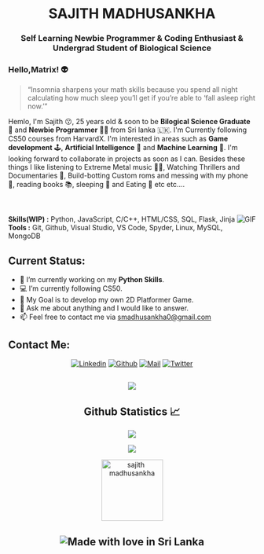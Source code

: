 <h1 align="center">SAJITH MADHUSANKHA</h1>
<h3 align="center">Self Learning Newbie Programmer<span color="red"> & </span>Coding Enthusiast <span color="red"> & </span> Undergrad Student of Biological Science</h3>


### Hello,Matrix! 👽

> “Insomnia sharpens your math skills because you spend all night calculating how much sleep you’ll get if you’re able to ‘fall asleep right now.’”

Hemlo, I'm Sajith 😗, 25 years old & soon to be **Bilogical Science Graduate** 🧬 and **Newbie Programmer** 👨‍💻 from Sri lanka 🇱🇰. I'm Currently following CS50 courses from HarvardX. I'm interested in areas such as **Game development** 🕹️, **Artificial Intelligence** 🤖  and **Machine Learning** 🦾. I'm looking forward to collaborate in projects as soon as I can. Besides these things I like listening to Extreme Metal music 🎸🥁, Watching Thrillers and Documentaries 🍿, Build-botting Custom roms and messing with my phone 📱, reading books 📚, sleeping 🛌 and Eating 🍴 etc etc.... 
</br>
</br>
</br>

<img align="right" alt="GIF" src="https://media.giphy.com/media/aEY15N0E7waRi/giphy.gif"/>

**Skills(WIP) :** Python, JavaScript, C/C++, HTML/CSS, SQL, Flask, Jinja
</br>
**Tools :** Git, Github, Visual Studio, VS Code, Spyder, Linux, MySQL, MongoDB


**Current Status:**
----

* 🔭 I’m currently working on my **Python Skills**.
* 💻 I’m currently following CS50.
* 👾 My Goal is to develop my own 2D Platformer Game.
* 💬 Ask me about anything and I would like to answer.
* 📫 Feel free to contact me via smadhusankha0@gmail.com

<h2 align="left">Contact Me:</h2>

<div align=center>
 
 [![Linkedin](https://img.shields.io/badge/LinkedIn-0077B5?style=for-the-badge&logo=linkedin&logoColor=white)](https://www.linkedin.com/in/sajith-madhusankha-3ba891189/)
 [![Github](https://img.shields.io/badge/GitHub-100000?style=for-the-badge&logo=github&logoColor=white)](https://github.com/Sajith-Madhusankha)
 [![Mail](https://img.shields.io/badge/Gmail-D14836?style=for-the-badge&logo=gmail&logoColor=white)](mailto:smadhusankha0@gmail.com)
 [![Twitter](https://img.shields.io/badge/Twitter-1DA1F2?style=for-the-badge&logo=twitter&logoColor=white)](https://twitter.com/Sajithmadhusan6)
 </div>
 
<p align = "center">
 <h2 align="center"> <img src="https://spotify-recently-played-readme.vercel.app/api?user=31y25rahfhp2q2enoq3ngtq7pbsm&width=1000"/>
</p>  
<h2 align="center">Github Statistics 📈</h2>
<p align="center"><a href="https://github.com/Sajith-Madhusankha"><img src="https://github-readme-stats.vercel.app/api?username=Sajith-Madhusankha&show_icons=true&theme=graywhite"></a></p>
<p align="center"><a href="https://github.com/Sajith-Madhusankha"><img src="https://github-readme-stats.vercel.app/api/top-langs/?username=Sajith-Madhusankha&theme=light&layout=compact"></a></p>
<p align="Center"><img width="125" src="https://komarev.com/ghpvc/?username=Sajith-Madhusankha&style=flat-square" alt="sajith madhusankha"></p>
<h2 align="center">
 <img src="https://madewithlove.now.sh/lk?colorB=%233838ff" alt="Made with love in Sri Lanka">
</h2>

